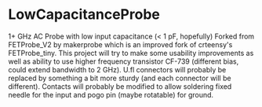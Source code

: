# LowCapacitanceProbe
1+ GHz AC Probe with low input capacitance (< 1 pF, hopefully)
Forked from FETProbe_V2 by makerprobe which is an improved fork of crteensy's FETProbe_tiny. This project will try to make some usability improvements as well as ability to use higher frequency transistor CF-739 (different bias, could extend bandwidth to 2 GHz). U.fl connectors will probably be replaced by something a bit more sturdy (and each connector will be different). Contacts will probably be modified to allow soldering fixed needle for the input and pogo pin (maybe rotatable) for ground.
